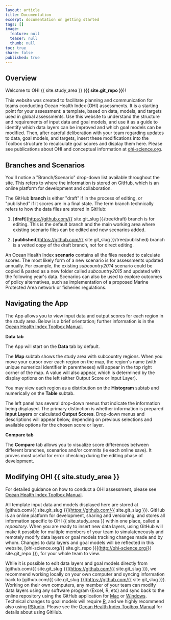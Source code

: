 ```yaml
---
layout: article
title: Documentation
excerpt: documentation on getting started
tags: []
image:
  feature: null
  teaser: null
  thumb: null
toc: true
share: false
published: true
---
```


## Overview

Welcome to OHI<i class="fa fa-search-plus"></i> {{ site.study_area }} (**{{ site.git_repo }}**)!

This website was created to facilitate planning and communication for teams conducting Ocean Health Index (OHI)<i class="fa fa-search-plus"></i> assessments. It is a starting point for your assessment: a template, based on data, models, and targets used in global assessments. Use this website to understand the structure and requirements of input data and goal models, and use it as a guide to identify which data layers can be improved and which goal models can be modified. Then, after careful deliberation with your team regarding updates to data, goal models, and targets, insert these modifications into the Toolbox structure to recalculate goal scores and display them here. Please see publications about OHI and conceptual information at [ohi-science.org](http://ohi-science.org/).

## Branches and Scenarios

You'll notice a "Branch/Scenario" drop-down list available throughout the site. This refers to where the information is stored on GitHub, which is an online platform for development and collaboration.

The GitHub **branch** is either "draft" if in the process of editing, or "published" if it scores are in a final state. The term branch technically refers to how the data files are stored in GitHub:

1. [**draft**](https://github.com/{{ site.git_slug }}/tree/draft) branch is for editing. This is the default branch and the main working area where existing scenario files can be edited and new scenarios added.

1. [**published**](https://github.com/{{ site.git_slug }}/tree/published) branch is a vetted copy of the draft branch, not for direct editing.

An Ocean Health Index **scenario** contains all the files needed to calculate scores. The most likely form of a new scenario is for assessments updated annually. For example, the existing _subcountry2014_ scenario could be copied & pasted as a new folder called _subcountry2015_ and updated with the following year's data. Scenarios can also be used to explore outcomes of policy alternatives, such as implementation of a proposed Marine Protected Area network or fisheries regulations.

## Navigating the App 

The App allows you to view input data and output scores for each region in the study area. Below is a brief orientation; further information is in the [Ocean Health Index Toolbox Manual](http://ohi-science.org/manual).

**Data tab**

The App will start on the **Data** tab by default.

The **Map** subtab shows the study area with subcountry regions. When you move your cursor over each region on the map, the region's name (with unique numerical identifier in parentheses) will appear in the top right corner of the map. A value will also appear, which is determined by the display options on the left (either Output Score or Input Layer).

You may view each region as a distribution on the **Histogram** subtab and numerically on the **Table** subtab.

The left panel has several drop-down menus that indicate the information being displayed. The primary distinction is whether information is prepared **Input Layers** or calculated **Output Scores**. Drop-down menus and descriptions will appear below, depending on previous selections and available options for the chosen score or layer.

**Compare tab**

The **Compare** tab allows you to visualize score differences between different branches, scenarios and/or commits (ie each online save). It proves most useful for error checking during the editing phase of development.

## Modifying OHI {{ site.study_area }}

For detailed guidance on how to conduct a OHI assessment, please see [Ocean Health Index Toolbox Manual](http://ohi-science.org/manual).

All template input data and models displayed here are stored at [github.com/{{ site.git_slug }}](https://github.com/{{ site.git_slug }}). GitHub is an online platform for development, sharing and versioning, and stores all information specific to OHI<i class="fa fa-search-plus"></i> {{ site.study_area }} within one place, called a *repository*. When you are ready to insert new data layers, using GitHub will make it possible for multiple members of your team to simulateneously and remotely modify data layers or goal models tracking changes made and by whom. Changes to data layers and goal models will be reflected in this website, [ohi-science.org/{{ site.git_repo }}](http://ohi-science.org/{{ site.git_repo }}), for your whole team to view.

While it is possible to edit data layers and goal models directly from [github.com/{{ site.git_slug }}](https://github.com/{{ site.git_slug }}), we recommend working locally on your own computer and syncing information back to [github.com/{{ site.git_slug }}](https://github.com/{{ site.git_slug }}). Working on their own computers, any member of your team can modify data layers using any software program (Excel, R, etc) and sync back to the online repository using the GitHub application for [Mac](https://mac.github.com) or [Windows](https://windows.github.com). Technical changes to goal models will require [R](http://cran.r-project.org), and we highly recommend also using [RStudio](http://www.rstudio.com). Please see the [Ocean Health Index Toolbox Manual](http://ohi-science.org/manual) for details about using GitHub.
